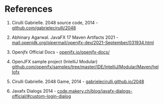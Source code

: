 # References

1. Cirulli Gabrielle. 2048 source code, 2014 - 
[github.com/gabrielecirulli/2048](https://github.com/gabrielecirulli/2048)

2. Abhinary Agarwal. JavaFX 17 Maven Artifacts 2021 -
[mail.openjdk.org/pipermail/openjfx-dev/2021-September/031934.html](https://mail.openjdk.org/pipermail/openjfx-dev/2021-September/031934.html)

3. Openjfx Official Docs - 
[openjfx.io/openjfx-docs/](https://openjfx.io/openjfx-docs)
 
4. OpenJFX sample project (IntelliJ Modular)
[github.com/openjfx/samples/tree/master/IDE/IntelliJ/Modular/Maven/hellofx](https://github.com/openjfx/samples/tree/master/IDE/IntelliJ/Modular/Maven/hellofx)

5. Cirulli Gabrielle. 2048 Game, 2014 -
[gabrielecirulli.github.io/2048](https://gabrielecirulli.github.io/2048)

6. Javafx Dialogs 2014 -
[code.makery.ch/blog/javafx-dialogs-official/#custom-login-dialog](https://code.makery.ch/blog/javafx-dialogs-official/#custom-login-dialog)
